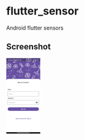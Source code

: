 # flutter_sensor

Android flutter sensors

## Screenshot

<img src="read_assets/signup.jpg" alt="Sign Up" height="200" />
